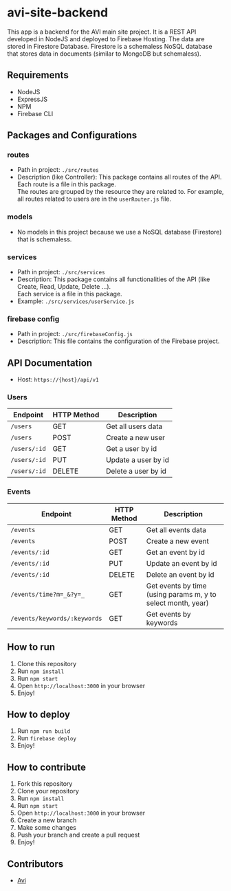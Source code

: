 # avi-site-backend

This app is a backend for the AVI main site project. It is a REST API developed in NodeJS and deployed to Firebase Hosting.
The data are stored in Firestore Database. Firestore is a schemaless NoSQL database that stores data in documents (similar to MongoDB but schemaless).

## Requirements

-   NodeJS
-   ExpressJS
-   NPM
-   Firebase CLI

## Packages and Configurations

### routes

-   Path in project: `./src/routes`
-   Description (like Controller): This package contains all routes of the API. Each route is a file in this package. <br />
    The routes are grouped by the resource they are related to. For example, all routes related to users are in the `userRouter.js` file.

### models

-   No models in this project because we use a NoSQL database (Firestore) that is schemaless.

### services

-   Path in project: `./src/services`
-   Description: This package contains all functionalities of the API (like Create, Read, Update, Delete ...). <br />
    Each service is a file in this package.
-   Example: `./src/services/userService.js`

### firebase config

-   Path in project: `./src/firebaseConfig.js`
-   Description: This file contains the configuration of the Firebase project.

## API Documentation

-   Host: `https://{host}/api/v1`

### Users

| Endpoint     | HTTP Method | Description         |
| ------------ | ----------- | ------------------- |
| `/users`     | GET         | Get all users data  |
| `/users`     | POST        | Create a new user   |
| `/users/:id` | GET         | Get a user by id    |
| `/users/:id` | PUT         | Update a user by id |
| `/users/:id` | DELETE      | Delete a user by id |

### Events

| Endpoint                     | HTTP Method | Description                                                  |
| ---------------------------- | ----------- | ------------------------------------------------------------ |
| `/events`                    | GET         | Get all events data                                          |
| `/events`                    | POST        | Create a new event                                           |
| `/events/:id`                | GET         | Get an event by id                                           |
| `/events/:id`                | PUT         | Update an event by id                                        |
| `/events/:id`                | DELETE      | Delete an event by id                                        |
| `/events/time?m=_&?y=_`      | GET         | Get events by time (using params m, y to select month, year) |
| `/events/keywords/:keywords` | GET         | Get events by keywords                                       |

## How to run

1. Clone this repository
2. Run `npm install`
3. Run `npm start`
4. Open `http://localhost:3000` in your browser
5. Enjoy!

## How to deploy

1. Run `npm run build`
2. Run `firebase deploy`
3. Enjoy!

## How to contribute

1. Fork this repository
2. Clone your repository
3. Run `npm install`
4. Run `npm start`
5. Open `http://localhost:3000` in your browser
6. Create a new branch
7. Make some changes
8. Push your branch and create a pull request
9. Enjoy!

## Contributors

-   [Avi](https://www.facebook.com/aviinsalyon)
